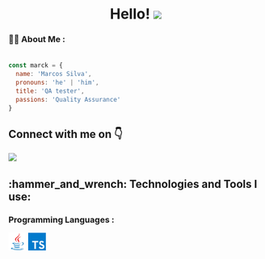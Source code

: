  <h1 align="center">
 Hello!
  <img src="https://media.giphy.com/media/hvRJCLFzcasrR4ia7z/giphy.gif" width="30px"/>
  </h1>

### :man_technologist: About Me :
 
```js

const marck = {
  name: 'Marcos Silva',
  pronouns: 'he' | 'him',
  title: 'QA tester',
  passions: 'Quality Assurance'
}
```
<h2> Connect with me on 👇</h2>
<a href="www.linkedin.com/in/marcos-silva-98270a1b9" target="_blank">
<img src="https://img.shields.io/badge/LinkedIn--blue" />
</a>
<h2 align="left">:hammer_and_wrench: Technologies and Tools I use:</h2>

<h3>Programming Languages : </h3>
<div>
<code><img title="java" height="35" src="images/java-original.svg"></code>
<code><img title="typescript" height="35" src="images/typescript.svg"></code>
    
</div>
